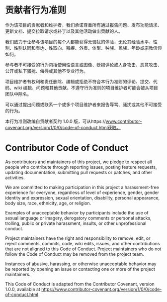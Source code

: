 # 贡献者行为准则

作为该项目的贡献者和维护者，我们承诺尊重所有通过报告问题、发布功能请求、更新文档、提交拉取请求或补丁以及其他活动做出贡献的人。

我们致力于让参与该项目的每个人都能获得无骚扰的体验，无论其经验水平、性别、性别认同和表达、性取向、残疾、外表、体型、种族、民族、年龄或宗教信仰如何。

参与者不可接受的行为包括使用性语言或图像、贬损评论或人身攻击、恶意攻击、公开或私下骚扰、侮辱或其他不专业行为。

项目维护者有权利和责任删除、编辑或拒绝不符合本行为准则的评论、提交、代码、wiki 编辑、问题和其他贡献。不遵守行为准则的项目维护者可能会被从项目团队中除名。

可以通过提出问题或联系一个或多个项目维护者来报告辱骂、骚扰或其他不可接受的行为。

本行为准则改编自贡献者契约 1.0.0 版，可从https://www.contributor-covenant.org/version/1/0/0/code-of-conduct.html获取。

# Contributor Code of Conduct

As contributors and maintainers of this project, we pledge to respect all people who contribute through reporting issues, posting feature requests, updating documentation, submitting pull requests or patches, and other activities.

We are committed to making participation in this project a harassment-free experience for everyone, regardless of level of experience, gender, gender identity and expression, sexual orientation, disability, personal appearance, body size, race, ethnicity, age, or religion.

Examples of unacceptable behavior by participants include the use of sexual language or imagery, derogatory comments or personal attacks, trolling, public or private harassment, insults, or other unprofessional conduct.

Project maintainers have the right and responsibility to remove, edit, or reject comments, commits, code, wiki edits, issues, and other contributions that are not aligned to this Code of Conduct. Project maintainers who do not follow the Code of Conduct may be removed from the project team.

Instances of abusive, harassing, or otherwise unacceptable behavior may be reported by opening an issue or contacting one or more of the project maintainers.

This Code of Conduct is adapted from the Contributor Covenant, version 1.0.0, available at https://www.contributor-covenant.org/version/1/0/0/code-of-conduct.html
